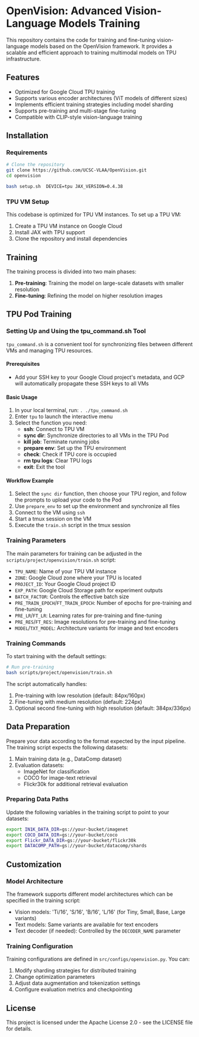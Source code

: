 # OpenVision: Advanced Vision-Language Models Training

This repository contains the code for training and fine-tuning vision-language models based on the OpenVision framework. It provides a scalable and efficient approach to training multimodal models on TPU infrastructure.

## Features

- Optimized for Google Cloud TPU training
- Supports various encoder architectures (ViT models of different sizes)
- Implements efficient training strategies including model sharding
- Supports pre-training and multi-stage fine-tuning 
- Compatible with CLIP-style vision-language training

## Installation

### Requirements

```bash
# Clone the repository
git clone https://github.com/UCSC-VLAA/OpenVision.git
cd openvision

bash setup.sh  DEVICE=tpu JAX_VERSION=0.4.38
```

### TPU VM Setup

This codebase is optimized for TPU VM instances. To set up a TPU VM:

1. Create a TPU VM instance on Google Cloud
2. Install JAX with TPU support
3. Clone the repository and install dependencies

## Training

The training process is divided into two main phases:

1. **Pre-training**: Training the model on large-scale datasets with smaller resolution
2. **Fine-tuning**: Refining the model on higher resolution images

## TPU Pod Training

### Setting Up and Using the tpu_command.sh Tool

`tpu_command.sh` is a convenient tool for synchronizing files between different VMs and managing TPU resources.

#### Prerequisites
- Add your SSH key to your Google Cloud project's metadata, and GCP will automatically propagate these SSH keys to all VMs

#### Basic Usage
1. In your local terminal, run: `. ./tpu_command.sh`
2. Enter `tpu` to launch the interactive menu
3. Select the function you need:
   - **ssh**: Connect to TPU VM
   - **sync dir**: Synchronize directories to all VMs in the TPU Pod
   - **kill job**: Terminate running jobs
   - **prepare env**: Set up the TPU environment
   - **check**: Check if TPU core is occupied
   - **rm tpu logs**: Clear TPU logs
   - **exit**: Exit the tool

#### Workflow Example
1. Select the `sync dir` function, then choose your TPU region, and follow the prompts to upload your code to the Pod
2. Use `prepare_env` to set up the environment and synchronize all files
3. Connect to the VM using `ssh`
4. Start a tmux session on the VM
5. Execute the `train.sh` script in the tmux session

### Training Parameters

The main parameters for training can be adjusted in the `scripts/project/openvision/train.sh` script:

- `TPU_NAME`: Name of your TPU VM instance
- `ZONE`: Google Cloud zone where your TPU is located
- `PROJECT_ID`: Your Google Cloud project ID
- `EXP_PATH`: Google Cloud Storage path for experiment outputs
- `BATCH_FACTOR`: Controls the effective batch size
- `PRE_TRAIN_EPOCH`/`FT_TRAIN_EPOCH`: Number of epochs for pre-training and fine-tuning
- `PRE_LR`/`FT_LR`: Learning rates for pre-training and fine-tuning
- `PRE_RES`/`FT_RES`: Image resolutions for pre-training and fine-tuning
- `MODEL`/`TXT_MODEL`: Architecture variants for image and text encoders

### Training Commands

To start training with the default settings:

```bash
# Run pre-training
bash scripts/project/openvision/train.sh
```

The script automatically handles:
1. Pre-training with low resolution (default: 84px/160px)
2. Fine-tuning with medium resolution (default: 224px)
3. Optional second fine-tuning with high resolution (default: 384px/336px)

## Data Preparation

Prepare your data according to the format expected by the input pipeline. The training script expects the following datasets:

1. Main training data (e.g., DataComp dataset)
2. Evaluation datasets:
   - ImageNet for classification
   - COCO for image-text retrieval
   - Flickr30k for additional retrieval evaluation

### Preparing Data Paths

Update the following variables in the training script to point to your datasets:

```bash
export IN1K_DATA_DIR=gs://your-bucket/imagenet
export COCO_DATA_DIR=gs://your-bucket/coco
export Flickr_DATA_DIR=gs://your-bucket/flickr30k
export DATACOMP_PATH=gs://your-bucket/datacomp/shards
```

## Customization

### Model Architecture

The framework supports different model architectures which can be specified in the training script:

- Vision models: 'Ti/16', 'S/16', 'B/16', 'L/16' (for Tiny, Small, Base, Large variants)
- Text models: Same variants are available for text encoders
- Text decoder (if needed): Controlled by the `DECODER_NAME` parameter

### Training Configuration

Training configurations are defined in `src/configs/openvision.py`. You can:

1. Modify sharding strategies for distributed training
2. Change optimization parameters
3. Adjust data augmentation and tokenization settings
4. Configure evaluation metrics and checkpointing

## License

This project is licensed under the Apache License 2.0 - see the LICENSE file for details. 